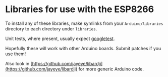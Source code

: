 # Libraries for use with the ESP8266

To install any of these libraries, make symlinks from your `Arduino/libraries` directory to
each directory under `libraries`.

Unit tests, where present, usually expect  [googletest](https://github.com/google/googletest).

Hopefully these will work with other Arduino boards. Submit patches if you use them!

Also look in [https://github.com/jayeye/libardji](https://github.com/jayeye/libardji) for more generic Arduino code.